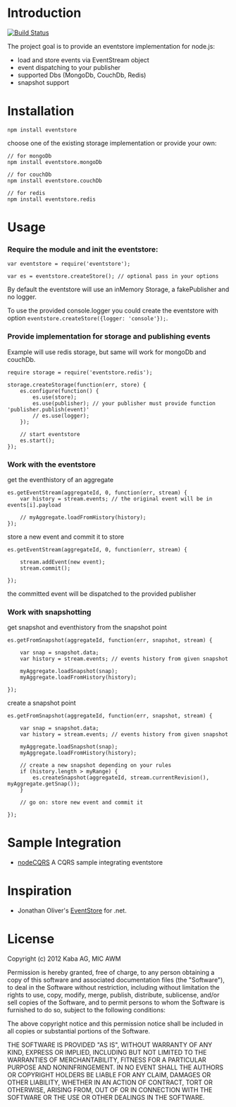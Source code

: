 # Introduction

[![Build Status](https://secure.travis-ci.org/KABA-CCEAC/nodeEventStore.png)](http://travis-ci.org/jamuhl/nodeEventStore)

The project goal is to provide an eventstore implementation for node.js:

- load and store events via EventStream object
- event dispatching to your publisher
- supported Dbs (MongoDb, CouchDb, Redis)
- snapshot support

# Installation

	npm install eventstore

choose one of the existing storage implementation or provide your own:

	// for mongoDb
	npm install eventstore.mongoDb

	// for couchDb
	npm install eventstore.couchDb

	// for redis
	npm install eventstore.redis

# Usage

### Require the module and init the eventstore:

	var eventstore = require('eventstore');

	var es = eventstore.createStore(); // optional pass in your options

By default the eventstore will use an inMemory Storage, a fakePublisher and no logger.

To use the provided console.logger you could create the eventstore 
with option `eventstore.createStore({logger: 'console'});`.

### Provide implementation for storage and publishing events

Example will use redis storage, but same will work for mongoDb and couchDb.

	require storage = require('eventstore.redis');

	storage.createStorage(function(err, store) {
	    es.configure(function() {
	        es.use(store);
	        es.use(publisher); // your publisher must provide function 'publisher.publish(event)'
	        // es.use(logger);
	    });

	    // start eventstore
	    es.start();
	});

### Work with the eventstore

get the eventhistory of an aggregate

    es.getEventStream(aggregateId, 0, function(err, stream) {                    
        var history = stream.events; // the original event will be in events[i].payload

        // myAggregate.loadFromHistory(history);
    });

store a new event and commit it to store

	es.getEventStream(aggregateId, 0, function(err, stream) {                    
        
    	stream.addEvent(new event);
        stream.commit();

    });

the committed event will be dispatched to the provided publisher

### Work with snapshotting

get snapshot and eventhistory from the snapshot point

	es.getFromSnapshot(aggregateId, function(err, snapshot, stream) {
		
		var snap = snapshot.data;
		var history = stream.events; // events history from given snapshot

		myAggregate.loadSnapshot(snap);
		myAggregate.loadFromHistory(history);

	});

create a snapshot point

	es.getFromSnapshot(aggregateId, function(err, snapshot, stream) {
		
		var snap = snapshot.data;
		var history = stream.events; // events history from given snapshot

		myAggregate.loadSnapshot(snap);
		myAggregate.loadFromHistory(history);

		// create a new snapshot depending on your rules
		if (history.length > myRange) {
			es.createSnapshot(aggregateId, stream.currentRevision(), myAggregate.getSnap());
		}

		// go on: store new event and commit it

	});




# Sample Integration

- [nodeCQRS](https://github.com/jamuhl/nodeCQRS) A CQRS sample integrating eventstore

# Inspiration

- Jonathan Oliver's [EventStore](https://github.com/joliver/EventStore) for .net.

# License

Copyright (c) 2012 Kaba AG, MIC AWM

Permission is hereby granted, free of charge, to any person obtaining a copy
of this software and associated documentation files (the "Software"), to deal
in the Software without restriction, including without limitation the rights
to use, copy, modify, merge, publish, distribute, sublicense, and/or sell
copies of the Software, and to permit persons to whom the Software is
furnished to do so, subject to the following conditions:

The above copyright notice and this permission notice shall be included in
all copies or substantial portions of the Software.

THE SOFTWARE IS PROVIDED "AS IS", WITHOUT WARRANTY OF ANY KIND, EXPRESS OR
IMPLIED, INCLUDING BUT NOT LIMITED TO THE WARRANTIES OF MERCHANTABILITY,
FITNESS FOR A PARTICULAR PURPOSE AND NONINFRINGEMENT. IN NO EVENT SHALL THE
AUTHORS OR COPYRIGHT HOLDERS BE LIABLE FOR ANY CLAIM, DAMAGES OR OTHER
LIABILITY, WHETHER IN AN ACTION OF CONTRACT, TORT OR OTHERWISE, ARISING FROM,
OUT OF OR IN CONNECTION WITH THE SOFTWARE OR THE USE OR OTHER DEALINGS IN
THE SOFTWARE.


